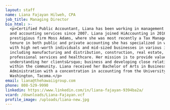 ```yaml
---
layout: staff
name: Liana Fajayan Hilweh, CPA
job_title: Managing Director
bio_html: >-
  <p>Certified Public Accountant, Liana has been working in management of tax
  and accounting services since 2007. Liana joined HiAccounting in 2016 from the
  prestigious firm Moss Adams, where she was most recently a Tax Manager. In her
  tenure in both public and private accounting she has specialized in working
  with high net-worth individuals and mid-sized businesses in various industries
  including manufacturing and distribution, construction, real estate,
  professional services and healthcare. Her mission is to provide value by
  understanding her clients&rsquo; business and developing close relationships
  within the community. Liana received her Bachelor of Arts in Business
  Administration with a concentration in accounting from the University of
  Washington, Tacoma.</p>
email: liana@thehawaiigroup.com
phone: 808-529-9990
linkedin: https://www.linkedin.com/in/liana-fajayan-9394ba2a/
vcard: /downloads/Liana-Fajayan.vcf
profile_image: /uploads/liana-new.jpg
---
```


